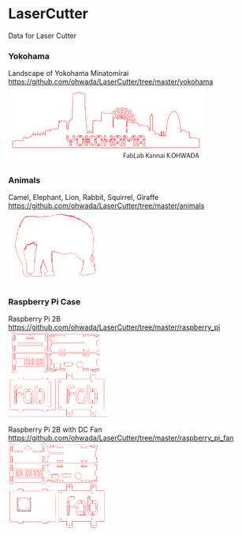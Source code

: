 LaserCutter
===============

Data for Laser Cutter

### Yokohama
Landscape of Yokohama Minatomirai <br>
https://github.com/ohwada/LaserCutter/tree/master/yokohama <br>
<img src="https://raw.githubusercontent.com/ohwada/LaserCutter/master/yokohama/yokohama.png" width="400" />

### Animals
Camel, Elephant, Lion, Rabbit, Squirrel, Giraffe <br>
https://github.com/ohwada/LaserCutter/tree/master/animals <br>
<img src="https://raw.githubusercontent.com/ohwada/LaserCutter/master/animals/elephant.png" width="200" />

### Raspberry Pi Case
Raspberry Pi 2B <br>
https://github.com/ohwada/LaserCutter/tree/master/raspberry_pi <br>
<img src="https://raw.githubusercontent.com/ohwada/LaserCutter/master/raspberry_pi/raspberry_pi_2b_case.png" width="200" />

Raspberry Pi 2B with DC Fan <br>
https://github.com/ohwada/LaserCutter/tree/master/raspberry_pi_fan <br>
<img src="https://raw.githubusercontent.com/ohwada/LaserCutter/master/raspberry_pi_fan/raspberry_pi_2b_case_fan.png" width="200" />

